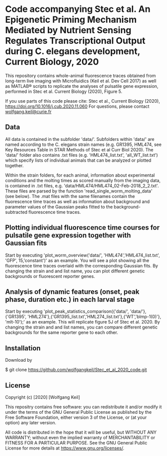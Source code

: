 # Code accompanying Stec et al. An Epigenetic Priming Mechanism Mediated by Nutrient Sensing Regulates Transcriptional Output during C. elegans development, Current Biology, 2020

This repository contains whole-animal fluorescence traces obtained from long-term live imaging with Microfluidics (Keil et al. Dev Cell 2017) as well as MATLAB® scripts to replicate the analyses of pulsatile gene expression, performed in Stec et al. Current Biology (2020), Figure 5.

If you use parts of this code please cite: Stec et al., Current Biology (2020), https://doi.org/10.1016/j.cub.2020.11.060
For questions, please contact wolfgang.keil@curie.fr

## Data
All data is contained in the subfolder 'data/'. Subfolders within 'data/' are named according to the C. elegans strain names (e.g. GR1395, HML474, see Key Resources Table in STAR Methods of Stec et al  Curr Biol 2020).  The 'data/' folder also contains .txt files (e.g. 'HML474_list.txt', 'all_WT_list.txt') which specify lists of individual animals that can be analyzed or plotted together. 

Within the strain folders, for each animal, information about experimental conditions and the molting times as scored manually from the imaging data, is contained in .txt files, e.g. 'data/HML474/HML474_02-Feb-2018_2_2.txt'. These files are parsed by the function 'read_single_worm_molting_data' (see below). The .mat files with the same filenames contain the fluorescence time traces as well as information about background and parameter values of the Gaussian peaks fitted to the background-subtracted fluorescence time traces.  

## Plotting individual fluorescence time courses for pulsatile gene expression together with Gaussian fits
Start by executing  'plot_worm_overview('data/', 'HML474','HML474_list.txt', 'GFP', 15,'constant')' as an example. You will see a plot showing all the fluorescence time traces
overlaid with the corresponding Gaussian fits.  By changing the strain and and list name, you can plot different genetic backgrounds or fluorescent reporter genes.

## Analysis of dynamic features (onset, peak phase, duration etc.) in each larval stage
Start by executing  'plot_peak_statistics_comparison({'data/', 'data/'}, {'GR1395', 'HML274'},{'GR1395_list.txt','HML274_list.txt'},{'WT','blmp-1(0)'}, 'mlt-10');' as an example. This will replicate figure 5J of Stec et al. 2020. By changing the strain and and list names, you can compare different genetic backgrounds for the same reporter gene to each other.

## Installation

Download by 

$ git clone  https://github.com/wolfgangkeil/Stec_et_al_2020_code.git


## License
Copyright (c) [2020] [Wolfgang Keil]

This repositry contains free software: you can redistribute it and/or modify
it under the terms of the GNU General Public License as published by
the Free Software Foundation, either version 3 of the License, or
(at your option) any later version.

All code is distributed in the hope that it will be useful,
but WITHOUT ANY WARRANTY; without even the implied warranty of
 MERCHANTABILITY or FITNESS FOR A PARTICULAR PURPOSE.  See the
GNU General Public License for more details at <https://www.gnu.org/licenses/>.
